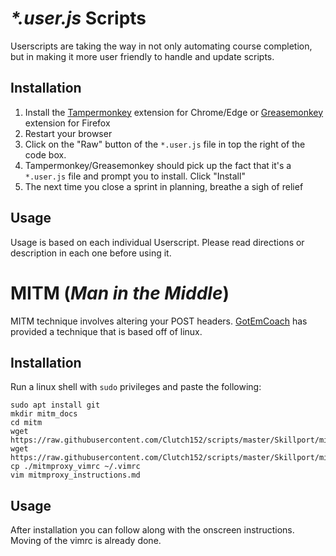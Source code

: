 # _*.user.js_ Scripts

Userscripts are taking the way in not only automating course completion, but in making it more user friendly to handle and update scripts.

## Installation

1. Install the [Tampermonkey](https://chrome.google.com/webstore/detail/dhdgffkkebhmkfjojejmpbldmpobfkfo) extension for Chrome/Edge or [Greasemonkey](https://addons.mozilla.org/en-US/firefox/addon/greasemonkey/) extension for Firefox
2. Restart your browser
2. Click on the "Raw" button of the `*.user.js` file in top the right of the code box. 
3. Tampermonkey/Greasemonkey should pick up the fact that it's a `*.user.js` file and prompt you to install. Click "Install"
4. The next time you close a sprint in planning, breathe a sigh of relief

## Usage

Usage is based on each individual Userscript. Please read directions or description in each one before using it.

# MITM (_Man in the Middle_)
MITM technique involves altering your POST headers. [GotEmCoach](https://github.com/GotEmCoach) has provided a technique that is based off of linux. 

## Installation

Run a linux shell with `sudo` privileges and paste the following:

```
sudo apt install git
mkdir mitm_docs
cd mitm
wget https://raw.githubusercontent.com/Clutch152/scripts/master/Skillport/mitmproxy_instructions.md
wget https://raw.githubusercontent.com/Clutch152/scripts/master/Skillport/mitmproxy_vimrc
cp ./mitmproxy_vimrc ~/.vimrc
vim mitmproxy_instructions.md
```

## Usage

After installation you can follow along with the onscreen instructions. Moving of the vimrc is already done. 
